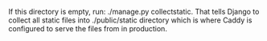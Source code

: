 If this directory is empty, run: ./manage.py collectstatic. That tells Django to collect all static files into ./public/static directory which is where Caddy is configured to serve the files from in production.
